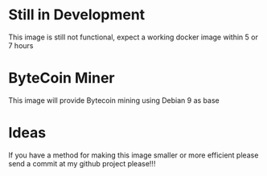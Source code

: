 # Still in Development
This image is still not functional, expect a working docker image within 5 or 7 hours

# ByteCoin Miner

This image will provide Bytecoin mining using Debian 9 as base

# Ideas

If you have a method for making this image smaller or more efficient please send a commit at my github project please!!!
